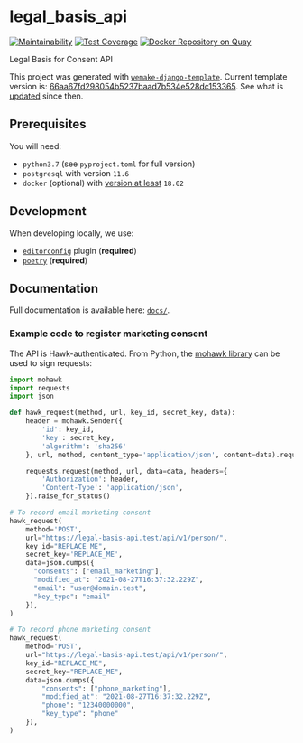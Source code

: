 # legal_basis_api

[![Maintainability](https://api.codeclimate.com/v1/badges/39311945e75aa22cc954/maintainability)](https://codeclimate.com/github/uktrade/legal-basis-api/maintainability) [![Test Coverage](https://api.codeclimate.com/v1/badges/39311945e75aa22cc954/test_coverage)](https://codeclimate.com/github/uktrade/legal-basis-api/test_coverage) [![Docker Repository on Quay](https://quay.io/repository/uktrade/legal-basis-api/status "Docker Repository on Quay")](https://quay.io/repository/uktrade/legal-basis-api)

Legal Basis for Consent API

This project was generated with [`wemake-django-template`](https://github.com/wemake-services/wemake-django-template). Current template version is: [66aa67fd298054b5237baad7b534e528dc153365](https://github.com/wemake-services/wemake-django-template/tree/66aa67fd298054b5237baad7b534e528dc153365). See what is [updated](https://github.com/wemake-services/wemake-django-template/compare/66aa67fd298054b5237baad7b534e528dc153365...master) since then.

## Prerequisites

You will need:

- `python3.7` (see `pyproject.toml` for full version)
- `postgresql` with version `11.6`
- `docker` (optional) with [version at least](https://docs.docker.com/compose/compose-file/#compose-and-docker-compatibility-matrix) `18.02`

## Development

When developing locally, we use:

- [`editorconfig`](http://editorconfig.org/) plugin (**required**)
- [`poetry`](https://github.com/sdispater/poetry) (**required**)

## Documentation

Full documentation is available here: [`docs/`](docs).

### Example code to register marketing consent

The API is Hawk-authenticated. From Python, the [mohawk library](https://mohawk.readthedocs.io/en/latest/) can be used to sign requests:

```python
import mohawk
import requests
import json

def hawk_request(method, url, key_id, secret_key, data):
    header = mohawk.Sender({
        'id': key_id,
        'key': secret_key,
        'algorithm': 'sha256'
    }, url, method, content_type='application/json', content=data).request_header

    requests.request(method, url, data=data, headers={
        'Authorization': header,
        'Content-Type': 'application/json',
    }).raise_for_status()

# To record email marketing consent
hawk_request(
    method='POST',
    url="https://legal-basis-api.test/api/v1/person/",
    key_id="REPLACE_ME",
    secret_key='REPLACE_ME',
    data=json.dumps({
	  "consents": ["email_marketing"],
	  "modified_at": "2021-08-27T16:37:32.229Z",
	  "email": "user@domain.test",
	  "key_type": "email"
	}),
)

# To record phone marketing consent
hawk_request(
    method='POST',
    url="https://legal-basis-api.test/api/v1/person/",
    key_id="REPLACE_ME",
    secret_key="REPLACE_ME",
    data=json.dumps({
        "consents": ["phone_marketing"],
        "modified_at": "2021-08-27T16:37:32.229Z",
        "phone": "12340000000",
        "key_type": "phone"
    }),
)
```
